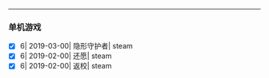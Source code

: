 ---
### 单机游戏

- [x] 6| 2019-03-00| 隐形守护者| steam
- [x] 6| 2019-02-00| 还愿| steam
- [x] 6| 2019-02-00| 返校| steam
